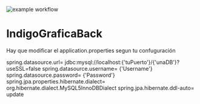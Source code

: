 ![example workflow](https://github.com/nicolastpi01/IndigoGraficaBack/actions/workflows/build.yml/badge.svg)

# IndigoGraficaBack

Hay que modificar el application.properties segun tu confuguración

spring.datasource.url= jdbc:mysql://localhost:{'tuPuerto'}/{'unaDB'}?useSSL=false
spring.datasource.username= {'Username'}
spring.datasource.password= {'Password'}
spring.jpa.properties.hibernate.dialect= org.hibernate.dialect.MySQL5InnoDBDialect
spring.jpa.hibernate.ddl-auto= update
